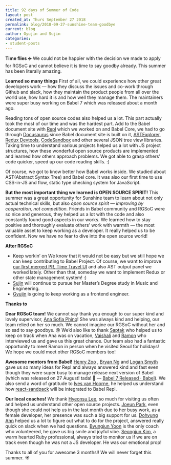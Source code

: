 ```yaml
---
title: 92 days of Summer of Code
layout: post
created_at: Thurs September 27 2018
permalink: blog/2018-09-27-sunshine-team-goodbye
current: blog
author: Gyujin and Sujin
categories:
- student-posts
---
```


__Time flies ✈️__
We could not be happier with the decision we made to apply for RGSoC and cannot believe it is time to say goodby already. This summer has been literally amazing.

__Learned so many things__
First of all, we could experience how other great developers work — how they discuss the issues and co-work through Github and slack, how they maintain the product people from all over the world use, how hard it is and how well they manage them. The maintainers were super busy working on Babel 7 which was released about a month ago.

Reading tons of open source codes also helped us a lot. This part actually took the most of our time and was the hardest part. Add to the  Babel document site with [Repl](https://babeljs.io/repl) which we worked on and Babel Core, we had to go through [Docusaurus](https://docusaurus.io/)  since Babel document site is built on it, [ASTExplorer](https://astexplorer.net/), [Redux Devtools](https://github.com/zalmoxisus/redux-devtools-extension), [CodeSandbox](https://codesandbox.io/) and other several JSON tree view libraries. Taking time to understand various projects helped us a lot with JS project structures, how these wonderful open source products are implemented and learned how others approach problems. We got able to grasp others’ code quicker, speed up our code reading skills. :) 

Of course, we got to know better how Babel works inside. We studied about AST(Abstract Syntax Tree) and Babel core. It was also our first time to use CSS-in-JS  and flow, static type checking system for JavaScript.

__But the most important thing we learned is OPEN SOURCE SPIRIT!__
This summer was a great opportunity for Sunshine team to learn about not only actual technical skills, but also *open source spirit — improving by cooperation, not competition.* Friends in Babel community and RGSoC were so nice and generous, they helped us a lot with the code and also constantly found good aspects in our works. We learned how to stay positive and thoroughly evaluate others’ work with warmth — the most valuable asset to keep working as a developer. It really helped us to be confident. Now we have no fear to dive into the open source world!

__After RGSoC__
* Keep workin’ on 
We know that it would not be easy but we still hope we can keep contributing to Babel Project. Of course, we want to improve [our first merged PR, Time Travel UI]() and also AST output panel we worked lately.  Other than that, someday we want to implement Redux or other state management system! :) 
* [Sujin](https://twitter.com/sujinleeme) will continue to pursue her Master’s Degree study in Music and Engineering. 
* [Gyujin](https://twitter.com/MarinaGJCho) is going to keep working as a frontend engineer. 

__Thanks to__

__Dear RGSoC team!__
We cannot say thank you enough to our super kind and lovely supervisor, [Ana Sofia Phino](https://twitter.com/anasofiapinho)! She was always kind and helping, our team relied on her so much. We cannot imagine our RGSoC without her and so sad to say goodbye. 😢 We’d also like to thank [Saptak](https://twitter.com/Saptak013) who helped us to keep on track when Ana was on vacation, [Vaishali](https://twitter.com/kernel_girl) and [Ramon](https://twitter.com/senorhuidobro) who interviewed us and gave us this great chance. Our team also had a fantastic opportunity to meet Ramon in person when he visited Seoul for holidays! We hope we could meet other RGSoC members too!

__Awesome mentors from Babel!__
[Henry Zoo](https://twitter.com/left_pad) , [Bryan Ng](https://twitter.com/existentialism) and [Logan Smyth](https://twitter.com/loganfsmyth) gave us so many ideas for Repl and always answered kind and fast even though they were super busy to manage release next version of Babel (which was released on 27 August! tada! 🎉 — [Babel 7 Released · Babel](https://babeljs.io/blog/2018/08/27/7.0.0)). We also send a word of gratitude
to [Ives van Hoorne](https://twitter.com/CompuIves), he helped us understand how [react-sandpack]() will be integrated to Babel Repl.

__Our local coaches!__
We thank [Hyeonsu Lee](https://twitter.com/incleaf), so much for visiting us often and helped us understand other open source projects. [Joeun Park](https://github.com/corazzon), even though she could not help us in the last month due to her busy work, as a female developer, her presence was such a big support for us. [Dohyung Ahn](https://twitter.com/adhrinae) helped us a lot  to figure out what to do for the project, answered really quick on slack when we had questions. [Byungjun Yoon](https://github.com/onyoon7) is the only coach who volunteered, he gave us big smile and joyful vibe. [Seongjun Kim](https://twitter.com/wagurano), a warm hearted Ruby professional, always tried to monitor us if we are on track even though he was not a JS developer. He was our emotional prop! 

Thanks to all of you for awesome 3 months!! We will never forget this summer. ☀️